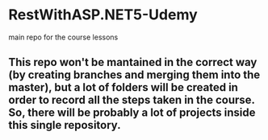 # RestWithASP.NET5-Udemy

main repo for the course lessons

## This repo won't be mantained in the correct way (by creating branches and merging them into the master), but a lot of folders will be created in order to record all the steps taken in the course. So, there will be probably a lot of projects inside this single repository.
